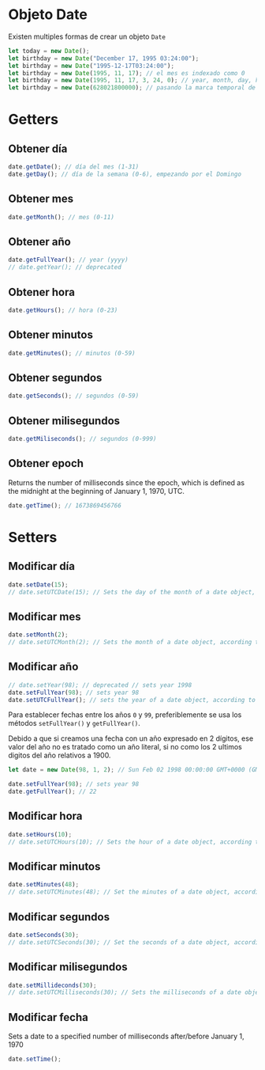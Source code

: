 # Objeto Date

Existen multiples formas de crear un objeto `Date`

```js
let today = new Date();
let birthday = new Date("December 17, 1995 03:24:00");
let birthday = new Date("1995-12-17T03:24:00");
let birthday = new Date(1995, 11, 17); // el mes es indexado como 0
let birthday = new Date(1995, 11, 17, 3, 24, 0); // year, month, day, hours, minutes, seconds, millisecond
let birthday = new Date(628021800000); // pasando la marca temporal de la época
```

# Getters

## Obtener día

```js
date.getDate(); // día del mes (1-31)
date.getDay(); // día de la semana (0-6), empezando por el Domingo
```

## Obtener mes

```js
date.getMonth(); // mes (0-11)
```

## Obtener año

```js
date.getFullYear(); // year (yyyy)
// date.getYear(); // deprecated
```

## Obtener hora

```js
date.getHours(); // hora (0-23)
```

## Obtener minutos

```js
date.getMinutes(); // minutos (0-59)
```

## Obtener segundos

```js
date.getSeconds(); // segundos (0-59)
```

## Obtener milisegundos

```js
date.getMiliseconds(); // segundos (0-999)
```

## Obtener epoch

Returns the number of milliseconds since the epoch, which is defined as the midnight at the beginning of January 1, 1970, UTC.

```js
date.getTime(); // 1673869456766
```

# Setters

## Modificar día

```js
date.setDate(15);
// date.setUTCDate(15); // Sets the day of the month of a date object, according to universal time
```

## Modificar mes

```js
date.setMonth(2);
// date.setUTCMonth(2); // Sets the month of a date object, according to universal time
```

## Modificar año

```js
// date.setYear(98); // deprecated // sets year 1998
date.setFullYear(98); // sets year 98
date.setUTCFullYear(); // sets the year of a date object, according to universal time
```

Para establecer fechas entre los años `0` y `99`, preferiblemente se usa los métodos `setFullYear()` y `getFullYear()`.

Debido a que si creamos una fecha con un año expresado en 2 dígitos, ese valor del año no es tratado como un año literal, si no como los 2 ultimos digitos del año relativos a 1900.

```js
let date = new Date(98, 1, 2); // Sun Feb 02 1998 00:00:00 GMT+0000 (GMT)
```

```js
date.setFullYear(98); // sets year 98
date.getFullYear(); // 22
```

## Modificar hora

```js
date.setHours(10);
// date.setUTCHours(10); // Sets the hour of a date object, according to universal time
```

## Modificar minutos

```js
date.setMinutes(48);
// date.setUTCMinutes(48); // Set the minutes of a date object, according to universal time
```

## Modificar segundos

```js
date.setSeconds(30);
// date.setUTCSeconds(30); // Set the seconds of a date object, according to universal time
```

## Modificar milisegundos

```js
date.setMillideconds(30);
// date.setUTCMilliseconds(30); // Sets the milliseconds of a date object, according to universal time
```

## Modificar fecha

Sets a date to a specified number of milliseconds after/before January 1, 1970

```js
date.setTime();
```
